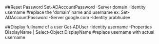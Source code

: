##Reset Password
Set-ADAccountPassword -Server domain -Identity username
#replace the 'domain' name and username ex: Set-ADAccountPassword -Server google.com -Identity prabhudev

##Display fullname of a user 
Get-ADUser -Identity username -Properties DisplayName | Select-Object DisplayName
#replace username with actual username
